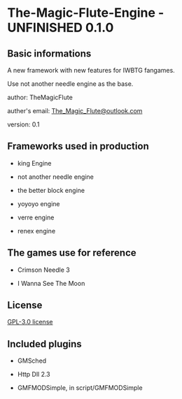 # The-Magic-Flute-Engine - UNFINISHED 0.1.0

## Basic informations

A new framework with new features for IWBTG fangames.

Use not another needle engine as the base.

author: TheMagicFlute

auther's email: The_Magic_Flute@outlook.com

version: 0.1

## Frameworks used in production

* king Engine

* not another needle engine

* the better block engine

* yoyoyo engine

* verre engine

* renex engine

## The games use for reference

* Crimson Needle 3

* I Wanna See The Moon

## License

[GPL-3.0 license](./LICENSE)

## Included plugins

* GMSched

* Http Dll 2.3

* GMFMODSimple, in script/GMFMODSimple
